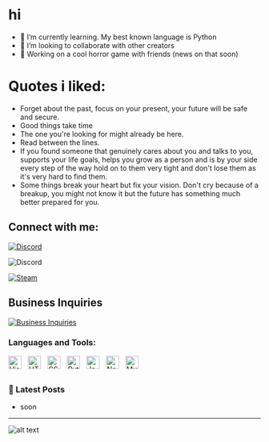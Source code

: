 # hi

- 🌱 I’m currently learning. My best known language is Python
- 👯 I’m looking to collaborate with other creators
- 🤑 Working on a cool horror game with friends (news on that soon)

# Quotes i liked:
- Forget about the past, focus on your present, your future will be safe and secure.
- Good things take time
- The one you're looking for might already be here.
- Read between the lines.
- If you found someone that genuinely cares about you and talks to you, supports your life goals, helps you grow as a person and is by your side every step of the way hold on to them very tight and don't lose them as it's very hard to find them.
- Some things break your heart but fix your vision. Don't cry because of a breakup, you might not know it but the future has something much better prepared for you.


## Connect with me:

[![Discord](https://img.shields.io/badge/Discord-5865F2?style=for-the-badge&logo=discord&logoColor=white)][youtube]

![Discord](https://i.imgur.com/fQm21tQ.png)

[![Steam](https://img.shields.io/badge/Steam-000000?style=for-the-badge&logo=steam&logoColor=white)](https://steamcommunity.com/profiles/76561199124026178/)

## Business Inquiries
[![Business Inquiries](https://img.shields.io/badge/GitHub-100000?style=for-the-badge&logo=github&logoColor=white)](https://mail.google.com/mail/?view=cm&fs=1&to=1.1.88.33.2@protonmail.com)

### Languages and Tools:

[<img align="left" alt="Visual Studio Code" width="26px" src="https://cdn.jsdelivr.net/gh/devicons/devicon/icons/vscode/vscode-original.svg" style="padding-right:10px;" />][webdevplaylist]
[<img align="left" alt="HTML5" width="26px" src="https://cdn.jsdelivr.net/gh/devicons/devicon/icons/html5/html5-original.svg" style="padding-right:10px;" />][webdevplaylist]
[<img align="left" alt="CSS3" width="26px" src="https://cdn.jsdelivr.net/gh/devicons/devicon/icons/css3/css3-original.svg" style="padding-right:10px;" />][cssplaylist]
[<img align="left" alt="Python" width="26px" src="https://upload.wikimedia.org/wikipedia/commons/thumb/c/c3/Python-logo-notext.svg/1200px-Python-logo-notext.svg.png" style="padding-right:10px;" />][cssplaylist]
[<img align="left" alt="JavaScript" width="26px" src="https://cdn.jsdelivr.net/gh/devicons/devicon/icons/javascript/javascript-original.svg" style="padding-right:10px;" />][jsplaylist]
[<img align="left" alt="Node.js" width="26px" src="https://cdn.jsdelivr.net/gh/devicons/devicon/icons/nodejs/nodejs-original.svg" style="padding-right:10px;" />][webdevplaylist]
[<img align="left" alt="MySQL" width="26px" src="https://cdn.jsdelivr.net/gh/devicons/devicon/icons/mysql/mysql-original.svg" style="padding-right:10px;" />][webdevplaylist]


<br />
<br />

### 📕 Latest Posts

<!-- BLOG-POST-LIST:START -->
- soon
<!-- BLOG-POST-LIST:END -->


---

![alt text](https://raw.githubusercontent.com/shadowforce78/shadowforce78/output/github-contribution-grid-snake.svg?raw=true)


[website]: https://codeSTACKr.com
[course]: http://vsCodeHero.com
[twitter]: https://twitter.com/codeSTACKr
[youtube]: https://discordapp.com/users/922560014470750218/
[instagram]: https://instagram.com/codeSTACKr
[linkedin]: https://linkedin.com/in/codeSTACKr
[webdevplaylist]: https://visualstudio.microsoft.com/
[jsplaylist]: https://visualstudio.microsoft.com/
[cssplaylist]: https://visualstudio.microsoft.com/
[reactplaylist]: https://visualstudio.microsoft.com/
